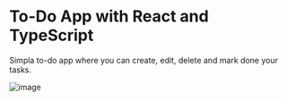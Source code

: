 # To-Do App with React and TypeScript

Simpla to-do app where you can create, edit, delete and mark done your tasks. 

![image](https://user-images.githubusercontent.com/102370224/203624024-2634fc9e-896d-4659-ba82-e66ee992ddd8.png)
